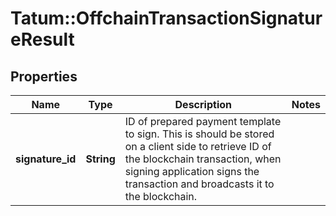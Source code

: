 # Tatum::OffchainTransactionSignatureResult

## Properties
Name | Type | Description | Notes
------------ | ------------- | ------------- | -------------
**signature_id** | **String** | ID of prepared payment template to sign. This is should be stored on a client side to retrieve ID of the blockchain transaction, when signing application signs the transaction and broadcasts it to the blockchain. | 

